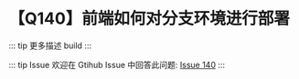 # 【Q140】前端如何对分支环境进行部署

::: tip 更多描述
build
:::

::: tip Issue
欢迎在 Gtihub Issue 中回答此问题: [Issue 140](https://github.com/kangyana/daily-question/issues/140)
:::

